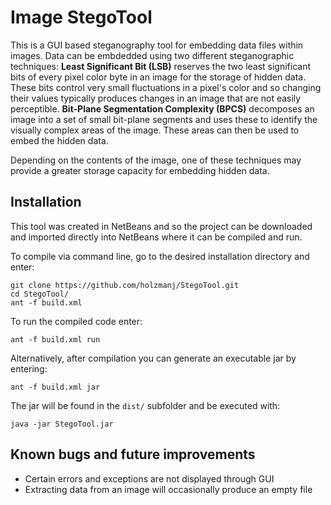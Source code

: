 
# Image StegoTool
This is a GUI based steganography tool for embedding data files within images.  Data can be embdedded using two different steganographic techniques:
**Least Significant Bit (LSB)** reserves the two least significant bits of every pixel color byte in an image for the storage of hidden data.  These bits control very small fluctuations in a pixel's color and so changing their values typically produces changes in an image that are not easily perceptible. 
**Bit-Plane Segmentation Complexity (BPCS)** decomposes an image into a set of small bit-plane segments and uses these to identify the visually complex areas of the image.  These areas can then be used to embed the hidden data.

Depending on the contents of the image, one of these techniques may provide a greater storage capacity for embedding hidden data.
## Installation
This tool was created in NetBeans and so the project can be downloaded and imported directly into NetBeans where it can be compiled and run.

To compile via command line, go to the desired installation directory and enter:
    
    git clone https://github.com/holzmanj/StegoTool.git
    cd StegoTool/
    ant -f build.xml
To run the compiled code enter:

    ant -f build.xml run
Alternatively, after compilation you can generate an executable jar by entering:
    
    ant -f build.xml jar
The jar will be found in the `dist/` subfolder and be executed with:

    java -jar StegoTool.jar

## Known bugs and future improvements
* Certain errors and exceptions are not displayed through GUI
* Extracting data from an image will occasionally produce an empty file